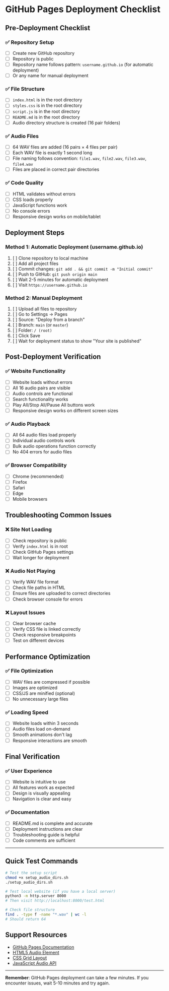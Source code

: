 # GitHub Pages Deployment Checklist

## Pre-Deployment Checklist

### ✅ Repository Setup
- [ ] Create new GitHub repository
- [ ] Repository is public
- [ ] Repository name follows pattern: `username.github.io` (for automatic deployment)
- [ ] Or any name for manual deployment

### ✅ File Structure
- [ ] `index.html` is in the root directory
- [ ] `styles.css` is in the root directory
- [ ] `script.js` is in the root directory
- [ ] `README.md` is in the root directory
- [ ] Audio directory structure is created (16 pair folders)

### ✅ Audio Files
- [ ] 64 WAV files are added (16 pairs × 4 files per pair)
- [ ] Each WAV file is exactly 1 second long
- [ ] File naming follows convention: `file1.wav`, `file2.wav`, `file3.wav`, `file4.wav`
- [ ] Files are placed in correct pair directories

### ✅ Code Quality
- [ ] HTML validates without errors
- [ ] CSS loads properly
- [ ] JavaScript functions work
- [ ] No console errors
- [ ] Responsive design works on mobile/tablet

## Deployment Steps

### Method 1: Automatic Deployment (username.github.io)
1. [ ] Clone repository to local machine
2. [ ] Add all project files
3. [ ] Commit changes: `git add . && git commit -m "Initial commit"`
4. [ ] Push to GitHub: `git push origin main`
5. [ ] Wait 2-5 minutes for automatic deployment
6. [ ] Visit `https://username.github.io`

### Method 2: Manual Deployment
1. [ ] Upload all files to repository
2. [ ] Go to Settings → Pages
3. [ ] Source: "Deploy from a branch"
4. [ ] Branch: `main` (or `master`)
5. [ ] Folder: `/ (root)`
6. [ ] Click Save
7. [ ] Wait for deployment status to show "Your site is published"

## Post-Deployment Verification

### ✅ Website Functionality
- [ ] Website loads without errors
- [ ] All 16 audio pairs are visible
- [ ] Audio controls are functional
- [ ] Search functionality works
- [ ] Play All/Stop All/Pause All buttons work
- [ ] Responsive design works on different screen sizes

### ✅ Audio Playback
- [ ] All 64 audio files load properly
- [ ] Individual audio controls work
- [ ] Bulk audio operations function correctly
- [ ] No 404 errors for audio files

### ✅ Browser Compatibility
- [ ] Chrome (recommended)
- [ ] Firefox
- [ ] Safari
- [ ] Edge
- [ ] Mobile browsers

## Troubleshooting Common Issues

### ❌ Site Not Loading
- [ ] Check repository is public
- [ ] Verify `index.html` is in root
- [ ] Check GitHub Pages settings
- [ ] Wait longer for deployment

### ❌ Audio Not Playing
- [ ] Verify WAV file format
- [ ] Check file paths in HTML
- [ ] Ensure files are uploaded to correct directories
- [ ] Check browser console for errors

### ❌ Layout Issues
- [ ] Clear browser cache
- [ ] Verify CSS file is linked correctly
- [ ] Check responsive breakpoints
- [ ] Test on different devices

## Performance Optimization

### ✅ File Optimization
- [ ] WAV files are compressed if possible
- [ ] Images are optimized
- [ ] CSS/JS are minified (optional)
- [ ] No unnecessary large files

### ✅ Loading Speed
- [ ] Website loads within 3 seconds
- [ ] Audio files load on-demand
- [ ] Smooth animations don't lag
- [ ] Responsive interactions are smooth

## Final Verification

### ✅ User Experience
- [ ] Website is intuitive to use
- [ ] All features work as expected
- [ ] Design is visually appealing
- [ ] Navigation is clear and easy

### ✅ Documentation
- [ ] README.md is complete and accurate
- [ ] Deployment instructions are clear
- [ ] Troubleshooting guide is helpful
- [ ] Code comments are sufficient

---

## Quick Test Commands

```bash
# Test the setup script
chmod +x setup_audio_dirs.sh
./setup_audio_dirs.sh

# Test local website (if you have a local server)
python3 -m http.server 8000
# Then visit http://localhost:8000/test.html

# Check file structure
find . -type f -name "*.wav" | wc -l
# Should return 64
```

## Support Resources

- [GitHub Pages Documentation](https://pages.github.com/)
- [HTML5 Audio Element](https://developer.mozilla.org/en-US/docs/Web/HTML/Element/audio)
- [CSS Grid Layout](https://developer.mozilla.org/en-US/docs/Web/CSS/CSS_Grid_Layout)
- [JavaScript Audio API](https://developer.mozilla.org/en-US/docs/Web/API/Web_Audio_API)

---

**Remember**: GitHub Pages deployment can take a few minutes. If you encounter issues, wait 5-10 minutes and try again.
